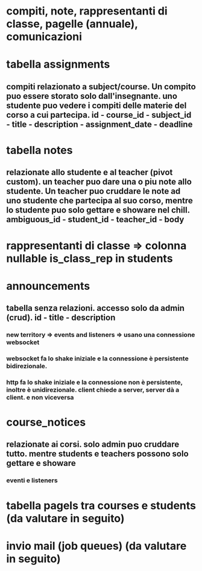 # compiti, note, rappresentanti di classe, pagelle (annuale), comunicazioni

# tabella assignments

## compiti relazionato a subject/course. Un compito puo essere storato solo dall'insegnante. uno studente puo vedere i compiti delle materie del corso a cui partecipa. id - course_id - subject_id - title - description - assignment_date - deadline

# tabella notes

## relazionate allo studente e al teacher (pivot custom). un teacher puo dare una o piu note allo studente. Un teacher puo cruddare le note ad uno studente che partecipa al suo corso, mentre lo studente puo solo gettare e showare nel chill. ambiguous_id - student_id - teacher_id - body

# rappresentanti di classe => colonna nullable is_class_rep in students

# announcements

## tabella senza relazioni. accesso solo da admin (crud). id - title - description

### new territory => events and listeners => usano una connessione websocket

### websocket fa lo shake iniziale e la connessione è persistente bidirezionale.

### http fa lo shake iniziale e la connessione non è persistente, inoltre è unidirezionale. client chiede a server, server dà a client. e non viceversa

# course_notices

## relazionate ai corsi. solo admin puo cruddare tutto. mentre students e teachers possono solo gettare e showare

### eventi e listeners

# tabella pagels tra courses e students (da valutare in seguito)

# invio mail (job queues) (da valutare in seguito)
